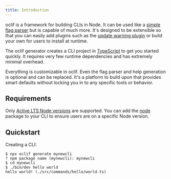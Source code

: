 ```yaml
---
title: Introduction
---
```


oclif is a framework for building CLIs in Node. It can be used like a [simple flag parser](https://github.com/oclif/core#usage) but is capable of much more. It's designed to be extensible so that you can easily add plugins such as the [update warning plugin](https://github.com/oclif/plugin-warn-if-update-available) or build your own for users to install at runtime.

The oclif generator creates a CLI project in [TypeScript](https://github.com/oclif/hello-world) to get you started quickly. It requires very few runtime dependencies and has extremely minimal overhead.

Everything is customizable in oclif. Even the flag parser and help generation is optional and can be replaced. It's a platform to build upon that provides smart defaults without locking you in to any specific tools or behavior.

## Requirements

Only [Active LTS Node versions](https://nodejs.org/en/about/releases/) are supported. You can add the [node](https://www.npmjs.com/package/node) package to your CLI to ensure users are on a specific Node version.


## Quickstart

Creating a CLI:

```sh-session
$ npx oclif generate mynewcli
? npm package name (mynewcli): mynewcli
$ cd mynewcli
$ ./bin/dev hello world
hello world! (./src/commands/hello/world.ts)
```

